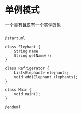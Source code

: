 # 单例模式

一个类有且仅有一个实例对象

```plantuml

@startuml

class Elephant {
    String name
    String getName();
}

class Refrigerator {
    List<Elephant> elephants;
    void add(Elephant elephants);
}

class Main {
    void main();    
}

@enduml

```
